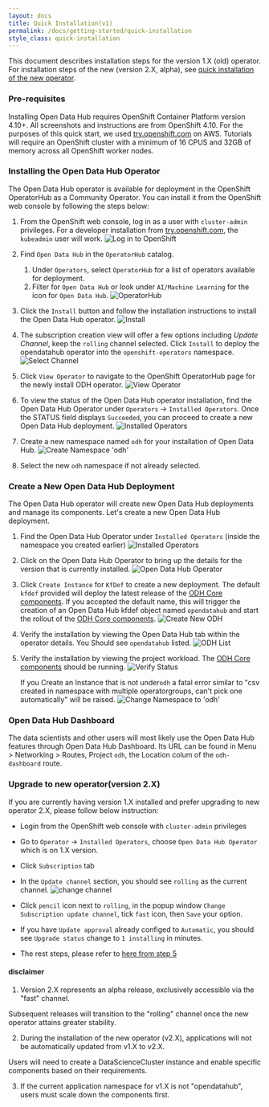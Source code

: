```yaml
---
layout: docs
title: Quick Installation(v1)
permalink: /docs/getting-started/quick-installation
style_class: quick-installation
---
```


This document describes installation steps for the version 1.X (old) operator.
For installation steps of the new (version 2.X, alpha),
see [quick installation of the new operator](../quick-installation-new-operator).

### Pre-requisites

Installing Open Data Hub requires OpenShift Container Platform version 4.10+. All screenshots and instructions are from OpenShift 4.10.  For the purposes of this quick start, we used [try.openshift.com](https://try.openshift.com/) on AWS.  Tutorials will require an OpenShift cluster with a minimum of 16 CPUS and 32GB of memory across all OpenShift worker nodes.

### Installing the Open Data Hub Operator

The Open Data Hub operator is available for deployment in the OpenShift OperatorHub as a Community Operator. You can install it from the OpenShift web console by following the steps below:

1. From the OpenShift web console, log in as a user with `cluster-admin` privileges.  For a developer installation from [try.openshift.com](https://try.openshift.com/), the `kubeadmin` user will work.
   ![Log in to OpenShift](../assets/img/pages/docs/quick-installation/login.png)

1. Find `Open Data Hub` in the `OperatorHub` catalog.
   1. Under `Operators`, select `OperatorHub` for a list of operators available for deployment.
   1. Filter for `Open Data Hub` or look under `AI/Machine Learning` for the icon for `Open Data Hub`.
   ![OperatorHub](../assets/img/pages/docs/quick-installation/operator-hub.png "OperatorHub")

1. Click the `Install` button and follow the installation instructions to install the Open Data Hub operator.
   ![Install](../assets/img/pages/docs/quick-installation/install.png "Install")

1. The subscription creation view will offer a few options including *Update Channel*, 
   keep the `rolling` channel selected. Click `Install` to deploy the opendatahub operator into the `openshift-operators` namespace.
   ![Select Channel](../assets/img/pages/docs/quick-installation/channels.png "Install")

1. Click `View Operator` to navigate to the OpenShift OperatorHub page for the newly install ODH operator.
   ![View Operator](../assets/img/pages/docs/quick-installation/installed-operator-ready-for-use.png "View Installed ODH Operator")

1. To view the status of the Open Data Hub operator installation, find the Open Data Hub Operator under `Operators` -> `Installed Operators`. Once the STATUS field displays `Succeeded`, you can proceed to create a new Open Data Hub deployment.
   ![Installed Operators](../assets/img/pages/docs/quick-installation/installed-operators.png "Installed Operators")

1. Create a new namespace named `odh` for your installation of Open Data Hub.
   ![Create Namespace 'odh'](../assets/img/pages/docs/quick-installation/create-namespace.png "Create Namespace 'odh'")

1. Select the new `odh` namespace if not already selected.

### Create a New Open Data Hub Deployment

The Open Data Hub operator will create new Open Data Hub deployments and manage its components.  Let's create a new Open Data Hub deployment.

1. Find the Open Data Hub Operator under `Installed Operators` (inside the namespace you created earlier)
   ![Installed Operators](../assets/img/pages/docs/quick-installation/installed-operators.png "Installed Operators")

1. Click on the Open Data Hub Operator to bring up the details for the version that is currently installed.
   ![Open Data Hub Operator](../assets/img/pages/docs/quick-installation/odh-operator.png "Open Data Hub Operator")

1. Click `Create Instance` for `KfDef` to create a new deployment.  The default `kfdef` provided will deploy the latest release of the [ODH Core components](../tiered-components). If you accepted the default name, this will trigger the creation of an Open Data Hub kfdef object named `opendatahub` and start the rollout of the [ODH Core components](../tiered-components).
   ![Create New ODH](../assets/img/pages/docs/quick-installation/new-deployment.png "Create New ODH")

1. Verify the installation by viewing the Open Data Hub tab within the operator details.  You Should see `opendatahub` listed.
   ![ODH List](../assets/img/pages/docs/quick-installation/odh-list.png "ODH List")

1. Verify the installation by viewing the project workload.  The [ODH Core components](../tiered-components) should be running.
   ![Verify Status](../assets/img/pages/docs/quick-installation/verify-install.png "Verify Status")

   If you Create an Instance that is not under`odh` a fatal error similar to "csv created in namespace with multiple operatorgroups, can't pick one automatically" will be raised.
   ![Change Namespace to 'odh'](../assets/img/pages/docs/quick-installation/installed-operators-change-namespace.png "Change Namespace to 'odh'")

### Open Data Hub Dashboard

The data scientists and other users will most likely use the
Open Data Hub features through Open Data Hub Dashboard. Its URL can be
found in Menu > Networking > Routes, Project `odh`,
the Location colum of the `odh-dashboard` route.

### Upgrade to new operator(version 2.X)

If you are currently having version 1.X installed and prefer upgrading to new operator 2.X, please follow below instruction:

- Login from the OpenShift web console with `cluster-admin` privileges
- Go to `Operator` -> `Installed Operators`, choose `Open Data Hub Operator` which is on 1.X version.
- Click `Subscription` tab
- In the `Update channel` section, you should see `rolling` as the current channel.
![change channel](../assets/img/pages/docs/quick-installation/change-channel.png "change channel")

- Click `pencil` icon next to `rolling`, in the popup window `Change Subscription update channel`, tick `fast` icon, then `Save` your option.
- If you have `Update approval` already configed to `Automatic`, you should see `Upgrade status` change to `1 installing` in minutes.
- The rest steps, please refer to [here from step 5](../quick-installation-new-operator#installing-the-new-open-data-hub-operator)

#### disclaimer

1. Version 2.X represents an alpha release, exclusively accessible via the "fast" channel.

Subsequent releases will transition to the "rolling" channel once the new operator attains greater stability.

2. During the installation of the new operator (v2.X), applications will not be automatically updated from v1.X to v2.X.

Users will need to create a DataScienceCluster instance and enable specific components based on their requirements.

3. If the current application namespace for v1.X is not "opendatahub", users must scale down the components first.
